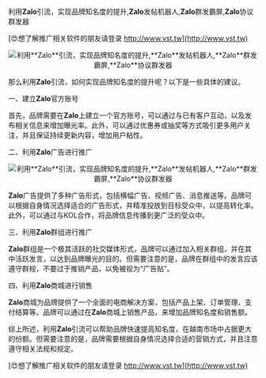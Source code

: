 利用**Zalo**引流，实现品牌知名度的提升,**Zalo**发帖机器人,**Zalo**群发霸屏,**Zalo**协议群发器

[😍想了解推广相关软件的朋友请登录 http://www.vst.tw](http://www.vst.tw)

 <center><img src="https://vst.tw/MP4/tuiguang/png/8.png" alt="利用**Zalo**引流，实现品牌知名度的提升,**Zalo**发帖机器人,**Zalo**群发霸屏,**Zalo**协议群发器"></center>

那么利用**Zalo**引流，如何实现品牌知名度的提升呢？以下是一些具体的建议。

一、建立**Zalo**官方账号

首先，品牌需要在**Zalo**上建立一个官方账号，可以通过与已有客户互动，以及发布相关信息来增加曝光率。此外，可以通过优惠券或抽奖等方式吸引更多用户关注，并且保证持续更新内容，增加用户粘性。

二、利用**Zalo**广告进行推广

 <center><img src="https://vst.tw/MP4/tuiguang/png/7.png" alt="利用**Zalo**引流，实现品牌知名度的提升,**Zalo**发帖机器人,**Zalo**群发霸屏,**Zalo**协议群发器"></center>

**Zalo**广告提供了多种广告形式，包括横幅广告、视频广告、消息推送等。品牌可以根据自身情况选择适合的广告形式，并精准投放到目标受众中，以提高转化率。此外，可以通过与KOL合作，将品牌信息传播到更广泛的受众中。

三、利用**Zalo**群组进行推广

**Zalo**群组是一个极其活跃的社交媒体形式，品牌可以通过加入相关群组，并在其中活跃发言，以达到品牌曝光的目的。但需要注意的是，品牌在群组中的发言应该遵守群规，不要过于推销产品，以免被视为“广告贴”。

四、利用**Zalo**商城进行销售

**Zalo**商城为品牌提供了一个全面的电商解决方案，包括产品上架、订单管理、支付结算等。品牌可以通过在**Zalo**商城上销售产品，来增加品牌知名度和销售额。

综上所述，利用**Zalo**引流可以帮助品牌快速提高知名度，在越南市场中占据更大的份额。但需要注意的是，品牌需要根据自身情况选择合适的营销方式，并且注意遵守相关法规和规定。

[😍想了解推广相关软件的朋友请登录 http://www.vst.tw](http://www.vst.tw)




